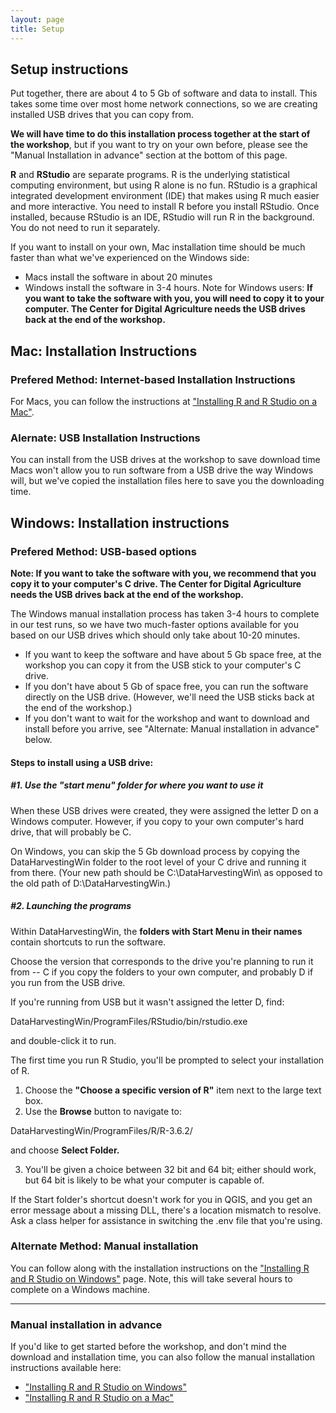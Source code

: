 ```yaml
---
layout: page
title: Setup
---
```


## Setup instructions

Put together, there are about 4 to 5 Gb of software and data to install.
This takes some time over most home network connections, so we are creating installed USB drives 
that you can copy from.

**We will have time to do this installation process together at the start of the workshop**, but if you want to try on your own before, please see the "Manual Installation in advance" section at the bottom of this page.

<!-- Windows installs (3-4 hours) take significantly longer than Mac (~20 minutes), so if you have a Windows machine and want to try to install anything before the workshop, be aware it will take some time. -->

**R** and **RStudio** are separate programs. R is the
underlying statistical computing environment, but using R alone is no
fun. RStudio is a graphical integrated development environment (IDE) that makes
using R much easier and more interactive. You need to install R before you
install RStudio. Once installed, because RStudio is an IDE, RStudio will run R 
in the background.  You do not need to run it separately.

If you want to install on your own, Mac installation time should be much faster than what we've experienced on the Windows side:
 * Macs install the software in about 20 minutes
 * Windows install the software in 3-4 hours.  Note for Windows users: **If you want to take the software with you, you will need to copy it to your computer. The Center for Digital Agriculture needs the USB drives back
at the end of the workshop.**


## Mac: Installation Instructions

### Prefered Method: Internet-based Installation Instructions

For Macs, you can follow the instructions at ["Installing R and R Studio on a Mac"](https://data-carpentry-for-agriculture.github.io/trial-lesson/10-Installing-R-on-Mac/index.html).

### Alernate: USB Installation Instructions

You can install from the USB drives at the workshop to save download time
Macs won't allow you to run software from a USB drive the way Windows will, but we've copied the installation files here to save you the downloading time.



## Windows: Installation instructions

### Prefered Method: USB-based options

**Note: If you want to take the software with you, we recommend that you copy it to your
computer's C drive. The Center for Digital Agriculture needs the USB drives back
at the end of the workshop.**

The Windows manual installation process has taken 3-4 hours to complete in our test runs, so we have two much-faster options available for you based on our USB drives which should only take about 10-20 minutes.

* If you want to keep the software and have about 5 Gb space free, at the workshop you can copy it from the USB stick to your computer's C drive.
* If you don't have about 5 Gb of space free, you can run the software directly on the USB drive. (However, we'll need the USB sticks back at the end of the workshop.)
* If you don't want to wait for the workshop and want to download and install before you arrive, see "Alternate: Manual installation in advance" below.

#### Steps to install using a USB drive:

##### #1. Use the "start menu" folder for where you want to use it
When these USB drives were created, they were assigned the letter D on a Windows computer.
However, if you copy to your own computer's hard drive, that will probably be C.

On Windows, you can skip the 5 Gb download process by copying the DataHarvestingWin folder
to the root level of your C drive and running it from  there. (Your new path should be
C:\DataHarvestingWin\ as opposed to the old path of D:\DataHarvestingWin\.) 

##### #2. Launching the programs 
Within DataHarvestingWin, the **folders with Start Menu in their names** contain shortcuts
to run the software.

Choose the version that corresponds to the drive you're planning to run it from --
C if you copy the folders to your own computer, and probably D if you run from the USB
drive. 

If you're running from USB but it wasn't assigned the letter D, find:

 DataHarvestingWin/ProgramFiles/RStudio/bin/rstudio.exe

and double-click it to run.

The first time you run R Studio, you'll be prompted to select your installation of R. 

1. Choose the **"Choose a specific version of R"** item next to the large text box.
2. Use the **Browse** button to navigate to:

 DataHarvestingWin/ProgramFiles/R/R-3.6.2/ 

and choose **Select Folder.**

3. You'll be given a choice between 32 bit and 64 bit; either should work, but 64 bit
is likely to be what your computer is capable of.

If the Start folder's shortcut doesn't work for you in QGIS, and you get an error message about a 
missing DLL, there's a location mismatch to resolve. Ask a class helper for assistance 
in switching the .env file that you're using.

### Alternate Method: Manual installation

You can follow along with the installation instructions on the ["Installing R and R Studio on Windows"](https://data-carpentry-for-agriculture.github.io/trial-lesson/11-Installing-R-on-Windows/index.html) page.  Note, this will take several hours to complete on a Windows machine.



<hr>

### Manual installation in advance
If you'd like to get started before the workshop, and don't mind the download and installation time, you can also follow the manual installation instructions available here:

* ["Installing R and R Studio on Windows"](https://data-carpentry-for-agriculture.github.io/trial-lesson/11-Installing-R-on-Windows/index.html)
* ["Installing R and R Studio on a Mac"](https://data-carpentry-for-agriculture.github.io/trial-lesson/10-Installing-R-on-Mac/index.html)
